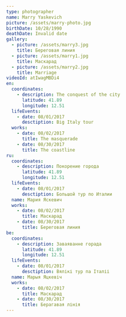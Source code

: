 ```yaml
---
type: photographer
name: Marry Yaskevich
picture: /assets/marry-photo.jpg
birthDate: 10/28/1990
deathDate: Invalid date
gallery:
  - picture: /assets/marry3.jpg
    title: Береговая линия
  - picture: /assets/marry1.jpg
    title: Маскарад
  - picture: /assets/marry2.jpg
    title: Marriage
videoId: atIwagMBDi4
en:
  coordinates:
    - description: The conquest of the city
      latitude: 41.89
      longitude: 12.51
  lifeEvents:
    - date: 08/01/2017
      desctiption: Big Italy tour
  works:
    - date: 08/02/2017
      title: The masquerade
    - date: 08/30/2017
      title: The coastline
ru:
  coordinates:
    - description: Покорение города
      latitude: 41.89
      longitude: 12.51
  lifeEvents:
    - date: 08/01/2017
      desctiption: Большой тур по Италии
  name: Мария Яскевич
  works:
    - date: 08/02/2017
      title: Маскарад
    - date: 08/30/2017
      title: Береговая линия
be:
  coordinates:
    - description: Заваяванне горада
      latitude: 41.89
      longitude: 12.51
  lifeEvents:
    - date: 08/01/2017
      desctiption: Вялікі тур па Італіі
  name: Марыя Яцкевiч
  works:
    - date: 08/02/2017
      title: Маскарад
    - date: 08/30/2017
      title: Берагавая лінія
---
```


